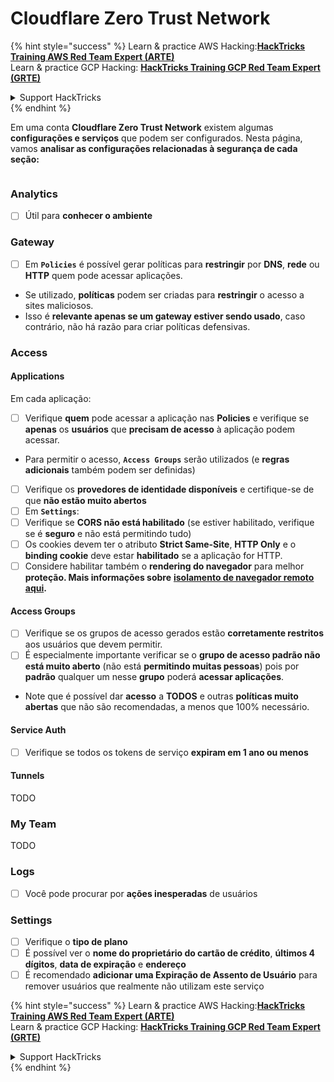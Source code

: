 # Cloudflare Zero Trust Network

{% hint style="success" %}
Learn & practice AWS Hacking:<img src="../../.gitbook/assets/image (1).png" alt="" data-size="line">[**HackTricks Training AWS Red Team Expert (ARTE)**](https://training.hacktricks.xyz/courses/arte)<img src="../../.gitbook/assets/image (1).png" alt="" data-size="line">\
Learn & practice GCP Hacking: <img src="../../.gitbook/assets/image (2).png" alt="" data-size="line">[**HackTricks Training GCP Red Team Expert (GRTE)**<img src="../../.gitbook/assets/image (2).png" alt="" data-size="line">](https://training.hacktricks.xyz/courses/grte)

<details>

<summary>Support HackTricks</summary>

* Check the [**subscription plans**](https://github.com/sponsors/carlospolop)!
* **Join the** 💬 [**Discord group**](https://discord.gg/hRep4RUj7f) or the [**telegram group**](https://t.me/peass) or **follow** us on **Twitter** 🐦 [**@hacktricks\_live**](https://twitter.com/hacktricks\_live)**.**
* **Share hacking tricks by submitting PRs to the** [**HackTricks**](https://github.com/carlospolop/hacktricks) and [**HackTricks Cloud**](https://github.com/carlospolop/hacktricks-cloud) github repos.

</details>
{% endhint %}

Em uma conta **Cloudflare Zero Trust Network** existem algumas **configurações e serviços** que podem ser configurados. Nesta página, vamos **analisar as configurações relacionadas à segurança de cada seção:**

<figure><img src="../../.gitbook/assets/image (206).png" alt=""><figcaption></figcaption></figure>

### Analytics

* [ ] Útil para **conhecer o ambiente**

### **Gateway**

* [ ] Em **`Policies`** é possível gerar políticas para **restringir** por **DNS**, **rede** ou **HTTP** quem pode acessar aplicações.
* Se utilizado, **políticas** podem ser criadas para **restringir** o acesso a sites maliciosos.
* Isso é **relevante apenas se um gateway estiver sendo usado**, caso contrário, não há razão para criar políticas defensivas.

### Access

#### Applications

Em cada aplicação:

* [ ] Verifique **quem** pode acessar a aplicação nas **Policies** e verifique se **apenas** os **usuários** que **precisam de acesso** à aplicação podem acessar.
* Para permitir o acesso, **`Access Groups`** serão utilizados (e **regras adicionais** também podem ser definidas)
* [ ] Verifique os **provedores de identidade disponíveis** e certifique-se de que **não estão muito abertos**
* [ ] Em **`Settings`**:
* [ ] Verifique se **CORS não está habilitado** (se estiver habilitado, verifique se é **seguro** e não está permitindo tudo)
* [ ] Os cookies devem ter o atributo **Strict Same-Site**, **HTTP Only** e o **binding cookie** deve estar **habilitado** se a aplicação for HTTP.
* [ ] Considere habilitar também o **rendering do navegador** para melhor **proteção. Mais informações sobre** [**isolamento de navegador remoto aqui**](https://blog.cloudflare.com/cloudflare-and-remote-browser-isolation/)**.**

#### **Access Groups**

* [ ] Verifique se os grupos de acesso gerados estão **corretamente restritos** aos usuários que devem permitir.
* [ ] É especialmente importante verificar se o **grupo de acesso padrão não está muito aberto** (não está **permitindo muitas pessoas**) pois por **padrão** qualquer um nesse **grupo** poderá **acessar aplicações**.
* Note que é possível dar **acesso** a **TODOS** e outras **políticas muito abertas** que não são recomendadas, a menos que 100% necessário.

#### Service Auth

* [ ] Verifique se todos os tokens de serviço **expiram em 1 ano ou menos**

#### Tunnels

TODO

### My Team

TODO

### Logs

* [ ] Você pode procurar por **ações inesperadas** de usuários

### Settings

* [ ] Verifique o **tipo de plano**
* [ ] É possível ver o **nome do proprietário do cartão de crédito**, **últimos 4 dígitos**, **data de expiração** e **endereço**
* [ ] É recomendado **adicionar uma Expiração de Assento de Usuário** para remover usuários que realmente não utilizam este serviço

{% hint style="success" %}
Learn & practice AWS Hacking:<img src="../../.gitbook/assets/image (1).png" alt="" data-size="line">[**HackTricks Training AWS Red Team Expert (ARTE)**](https://training.hacktricks.xyz/courses/arte)<img src="../../.gitbook/assets/image (1).png" alt="" data-size="line">\
Learn & practice GCP Hacking: <img src="../../.gitbook/assets/image (2).png" alt="" data-size="line">[**HackTricks Training GCP Red Team Expert (GRTE)**<img src="../../.gitbook/assets/image (2).png" alt="" data-size="line">](https://training.hacktricks.xyz/courses/grte)

<details>

<summary>Support HackTricks</summary>

* Check the [**subscription plans**](https://github.com/sponsors/carlospolop)!
* **Join the** 💬 [**Discord group**](https://discord.gg/hRep4RUj7f) or the [**telegram group**](https://t.me/peass) or **follow** us on **Twitter** 🐦 [**@hacktricks\_live**](https://twitter.com/hacktricks\_live)**.**
* **Share hacking tricks by submitting PRs to the** [**HackTricks**](https://github.com/carlospolop/hacktricks) and [**HackTricks Cloud**](https://github.com/carlospolop/hacktricks-cloud) github repos.

</details>
{% endhint %}
